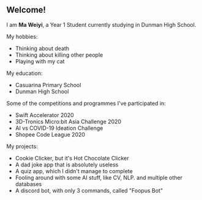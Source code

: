 ## **Welcome!**

I am **Ma Weiyi**, a Year 1 Student currently studying in Dunman High School.

My hobbies:
- Thinking about death
- Thinking about killing other people
- Playing with my cat

My education:
- Casuarina Primary School
- Dunman High School

Some of the competitions and programmes I've participated in:
- Swift Accelerator 2020
- 3D-Tronics Micro:bit Asia Challenge 2020
- AI vs COVID-19 Ideation Challenge
- Shopee Code League 2020

My projects:
- Cookie Clicker, but it's Hot Chocolate Clicker
- A dad joke app that is absolutely useless
- A quiz app, which I didn't manage to complete
- Fooling around with some AI stuff, like CV, NLP. and multiple other databases
- A discord bot, with only 3 commands, called "Foopus Bot"
